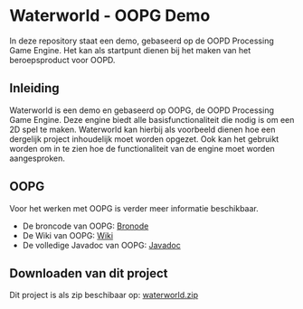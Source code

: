 # Waterworld - OOPG Demo

In deze repository staat een demo, gebaseerd op de OOPD Processing Game Engine. Het kan als 
startpunt dienen bij het maken van het beroepsproduct voor OOPD.

## Inleiding

Waterworld is een demo en gebaseerd op OOPG, de OOPD Processing Game Engine. Deze engine biedt 
alle basisfunctionaliteit die nodig is om een 2D spel te maken. Waterworld kan hierbij als 
voorbeeld dienen hoe een dergelijk project inhoudelijk moet worden opgezet. Ook kan het gebruikt 
worden om in te zien hoe de functionaliteit van de engine moet worden aangesproken.

## OOPG

Voor het werken met OOPG is verder meer informatie beschikbaar.

* De broncode van OOPG:   [Bronode](https://github.com/HANICA/oopg) 
* De Wiki van OOPG: [Wiki](https://github.com/HANICA/oopg/wiki)
* De volledige Javadoc van OOPG: [Javadoc](http://hanica.github.io/oopg/) 

## Downloaden van dit project

Dit project is als zip beschibaar op: [waterworld.zip](http://hanica.github.io/waterworld/) 
